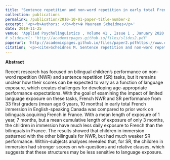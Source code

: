 ```yaml
---
title: "Sentence repetition and non-word repetition in early total French immersion."
collection: publications
permalink: /publication/2010-10-01-paper-title-number-2
excerpt: '<p><b>Authors: </b><br>⦿ Maureen Scheidnes</p>'
date: 2019-11-25
venue: 'Applied Psycholinguistics , Volume 41 , Issue 1 , January 2020 , pp. 107 - 131'
# slidesurl: 'http://academicpages.github.io/files/slides2.pdf'
paperurl: 'http://academicpages.github.io/files/paper2.pdfhttps://www.cambridge.org/core/journals/applied-psycholinguistics/article/abs/sentence-repetition-and-nonword-repetition-in-early-total-french-immersion/2AFB36583A78D050B0E0B8A66EF89C3C#article'
citation: '<p><cite>Scheidnes M. Sentence repetition and non-word repetition in early total French immersion. Applied Psycholinguistics. 2020;41(1):107-131. doi:10.1017/S0142716419000420<cite></p>'
---
```


<p><b>Abstract</b></p>
Recent research has focused on bilingual children’s performance on non-word repetition (NWR) and sentence repetition (SR) tasks, but it remains unclear how their scores can be expected to vary as a function of language exposure, which creates challenges for developing age-appropriate performance expectations. With the goal of examining the impact of limited language exposure on these tasks, French NWR and SR performance from 33 first graders (mean age 6 years, 10 months) in early total French immersion in English-speaking Canada was compared to prior work on bilinguals acquiring French in France. With a mean length of exposure of 1 year, 7 months, but a mean cumulative length of exposure of only 3 months, the children in immersion have much less daily exposure to French than the bilinguals in France. The results showed that children in immersion patterned with the other bilinguals for NWR, but had much weaker SR performance. Within-subjects analyses revealed that, for SR, the children in immersion had stronger scores on wh-questions and relative clauses, which suggests that these structures may be less sensitive to language exposure.
